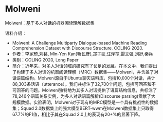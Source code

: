 # Molweni

Molweni：基于多人对话的机器阅读理解数据集

语料介绍：
- Molweni: A Challenge Multiparty Dialogue-based Machine Reading Comprehension Dataset with Discourse Structure.
COLING 2020.
- 作者：李家琦,刘铭, Min-Yen Kan(靳民彦),郑子豪,汪泽堃,雷文强,刘挺,秦兵
- 类别：COLING 2020, Long Paper
- 简介：近年来，对多人对话领域的研究有了长足的发展。在本文中，我们提出了构建于多人对话的机器阅读理解（MRC）数据集——Molweni，并含盖了对话语篇结构。Molweni源自于Ubuntu聊天语料库，包括10,000个对话，共计88,303条话语（utterance）。我们共标注了32,700个问题，包括可回答和不可回答的问题。Molweni独特地为其多人对话提供了语篇结构信息，共标注了78,246个语篇关系实例，为多人对话语篇解析(Discourse parsing)贡献了大规模数据。实验表明，Molweni对于现有的MRC模型是一个具有挑战性的数据集；Squad 2.0数据集上的强大模型BERT-wwm在Molweni数据集上只取得67.7%的F1值，相比于其在Squad 2.0上的表现有20+%的显著下降。
